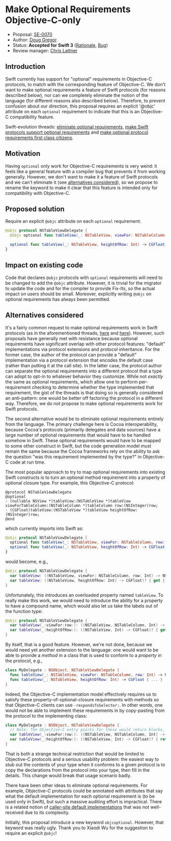 # Make Optional Requirements Objective-C-only

* Proposal: [SE-0070](0070-optional-requirements.md)
* Author: [Doug Gregor](https://github.com/DougGregor)
* Status: **Accepted for Swift 3**  ([Rationale](http://thread.gmane.org/gmane.comp.lang.swift.evolution/15983), [Bug](https://bugs.swift.org/browse/SR-1395))
* Review manager: [Chris Lattner](http://github.com/lattner)

## Introduction

Swift currently has support for "optional" requirements in Objective-C
protocols, to match with the corresponding feature of Objective-C. We
don't want to make optional requirements a feature of Swift protocols
(for reasons described below), nor can we completely eliminate the
notion of the language (for different reasons also described
below). Therefore, to prevent confusion about our direction, this
proposal requires an explicit '@objc' attribute on each `optional`
requirement to indicate that this is an Objective-C compatibility
feature.

Swift-evolution threads:
[eliminate optional requirements](http://thread.gmane.org/gmane.comp.lang.swift.evolution/14046),
[make Swift protocols support optional requirements](http://thread.gmane.org/gmane.comp.lang.swift.devel/1316) and
[make optional protocol requirements first class citizens](http://thread.gmane.org/gmane.comp.lang.swift.evolution/13347).

## Motivation

Having `optional` only work for Objective-C requirements is very
weird: it feels like a general feature with a compiler bug that
prevents it from working generally. However, we don't want to make it
a feature of Swift protocols and we can't eliminate it (see
[alternatives considered](#alternatives-considered)), so we propose to
rename the keyword to make it clear that this feature is intended only
for compatibility with Objective-C.

## Proposed solution

Require an explicit `@objc` attribute on each `optional` requirement:

```swift
@objc protocol NSTableViewDelegate {
  @objc optional func tableView(_: NSTableView, viewFor: NSTableColumn, row: Int) -> NSView? // correct

  optional func tableView(_: NSTableView, heightOfRow: Int) -> CGFloat  // error: 'optional' requirements are an Objective-C compatibility feature; add '@objc'
}
```

## Impact on existing code

Code that declares `@objc` protocols with `optional` requirements will
need to be changed to add the `@objc` attribute. However, it is
trivial for the migrator to update the code and for the compiler to
provide Fix-Its, so the actual impact on users should be
small. Moreover, explicitly writing `@objc` on optional requirements
has always been permitted.

## Alternatives considered

It's a fairly common request to make optional requirements work in
Swift protocols (as in the aforementioned threads,
[here](http://thread.gmane.org/gmane.comp.lang.swift.devel/1316) and
[here](http://thread.gmane.org/gmane.comp.lang.swift.evolution/13347)).
However, such proposals have generally met with resistance because
optional requirements have significant overlap with other protocol
features: "default" implementations via protocol extensions and
protocol inheritance. For the former case, the author of the protocol
can provide a "default" implementation via a protocol extension that
encodes the default case (rather than putting it at the call site). In
the latter case, the protocol author can separate the optional
requirements into a different protocol that a type can adopt to
opt-in to whatever behavior they customize. While not *exactly* the
same as optional requirements, which allow one to perform
per-requirement checking to determine whether the type implemented
that requirement, the gist of the threads is that doing so is
generally considered an anti-pattern: one would be better off
factoring the protocol in a different way. Therefore, we do not
propose to make optional requirements work for Swift protocols.

The second alternative would be to eliminate optional requirements
entirely from the language. The primary challenge here is Cocoa
interoperability, because Cocoa's protocols (primarily delegates and
data sources) have a large number of optional requirements that would
have to be handled somehow in Swift. These optional requirements would
have to be mapped to some other construct in Swift, but the code
generation model must remain the same because the Cocoa frameworks
rely on the ability to ask the question "was this requirement
implemented by the type?" in Objective-C code at run time.

The most popular approach to try to map optional requirements into
existing Swift constructs is to turn an optional method requirement
into a property of optional closure type. For example, this
Objective-C protocol:

```
@protocol NSTableViewDelegate
@optional
- (nullable NSView *)tableView:(NSTableView *)tableView viewForTableColumn:(NSTableColumn *)tableColumn row:(NSInteger)row;
- (CGFloat)tableView:(NSTableView *)tableView heightOfRow:(NSInteger)row;
@end
```

which currently imports into Swift as:

```swift
@objc protocol NSTableViewDelegate {
  optional func tableView(_: NSTableView, viewFor: NSTableColumn, row: Int) -> NSView?
  optional func tableView(_: NSTableView, heightOfRow: Int) -> CGFloat
}
```

would become, e.g.,

```swift
@objc protocol NSTableViewDelegate {
  var tableView: ((NSTableView, viewFor: NSTableColumn, row: Int) -> NSView?)? { get }
  var tableView: ((NSTableView, heightOfRow: Int) -> CGFloat)? { get }
}
```

Unfortunately, this introduces an overloaded property named
`tableView`. To really make this work, we would need to introduce the
ability for a property to have a compound name, which would also let
us take the labels out of the function type:

```swift
@objc protocol NSTableViewDelegate {
  var tableView(_:viewFor:row:): ((NSTableView, NSTableColumn, Int) -> NSView?)? { get }
  var tableView(_:heightOfRow:): ((NSTableView, Int) -> CGFloat)? { get }
}
```

By itself, that is a good feature. However, we're not done, because we
would need yet another extension to the language: one
would want to be able to provide a *method* in a class that is used to
conform to a *property* in the protocol, e.g.,

```swift
class MyDelegate : NSObject, NSTableViewDelegate {
  func tableView(_: NSTableView, viewFor: NSTableColumn, row: Int) -> NSView? { ... }
  func tableView(_: NSTableView, heightOfRow: Int) -> CGFloat { ... }
}
```

Indeed, the Objective-C implementation model effectively requires us
to satisfy these property-of-optional-closure requirements with
methods so that Objective-C clients can use `-respondsToSelector:`. In
other words, one would not be able to implement these requirements in
by copy-pasting from the protocol to the implementing class:

```swift
class MyDelegate : NSObject, NSTableViewDelegate {
  // Note: The Objective-C entry points for these would return blocks, which is incorrect
  var tableView(_:viewFor:row:): ((NSTableView, NSTableColumn, Int) -> NSView?)? { return ...   }
  var tableView(_:heightOfRow:): ((NSTableView, Int) -> CGFloat)? { return ... }
}
```

That is both a strange technical restriction that would be limited to
Objective-C protocols and a serious usability problem: the easiest way
to stub out the contents of your type when it conforms to a given
protocol is to copy the declarations from the protocol into your type,
then fill in the details. This change would break that usage scenario
badly.

There have been other ideas to eliminate optional requirements. For
example, Objective-C protocols could be annotated with attributes that
say what the default implementation for each optional requirement is
(to be used only in Swift), but such a massive auditing effort is
impractical. There is a related notion of [caller-site default
implementations](http://thread.gmane.org/gmane.comp.lang.swift.evolution/14046)
that was not well-received due to its complexity.

Initially, this proposal introduce a new keyword
`objcoptional`. However, that keyword was really ugly. Thank you to
Xiaodi Wu for the suggestion to require an explicit `@objc`!